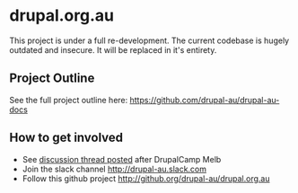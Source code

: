 # drupal.org.au

This project is under a full re-development. The current codebase is hugely outdated and insecure. It will be replaced in it's entirety.

## Project Outline

See the full project outline here: https://github.com/drupal-au/drupal-au-docs

## How to get involved

* See [discussion thread posted](https://groups.drupal.org/node/491403) after DrupalCamp Melb 
* Join the slack channel <http://drupal-au.slack.com>
* Follow this github project <http://github.org/drupal-au/drupal.org.au>
